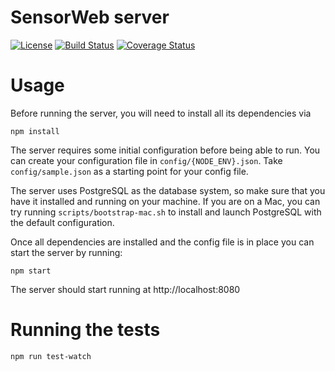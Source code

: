 # SensorWeb server
[![License](https://img.shields.io/badge/license-MPL2-blue.svg)](https://raw.githubusercontent.com/fxbox/foxbox/master/LICENSE)
[![Build Status](https://travis-ci.org/mozilla-sensorweb/sensorweb-server.svg?branch=master)](https://travis-ci.org/mozilla-sensorweb/sensorweb-server)
[![Coverage Status](https://coveralls.io/repos/github/mozilla-sensorweb/sensorweb-server/badge.svg)](https://coveralls.io/github/mozilla-sensorweb/sensorweb-server)

# Usage
Before running the server, you will need to install all its dependencies via

```shell
npm install
```

The server requires some initial configuration before being able to run.
You can create your configuration file in `config/{NODE_ENV}.json`.
Take `config/sample.json` as a starting point for your config file.

The server uses PostgreSQL as the database system, so make sure that you have it
installed and running on your machine. If you are on a Mac, you can try running
`scripts/bootstrap-mac.sh` to install and launch PostgreSQL with the default
configuration.

Once all dependencies are installed and the config file is in place you can
start the server by running:

```shell
npm start
```

The server should start running at http://localhost:8080

# Running the tests

```shell
npm run test-watch
```
